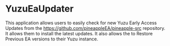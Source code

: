 # YuzuEaUpdater
This application allows users to easily check for new Yuzu Early Access Updates from the https://github.com/pineappleEA/pineapple-src repository. It allows them to install the latest updates. It also allows the to Restore Previous EA versions to their Yuzu instance.
